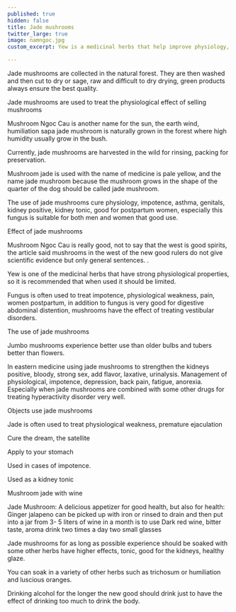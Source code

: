 ```yaml
---
published: true
hidden: false
title: Jade mushrooms
twitter_large: true
image: namngoc.jpg
custom_excerpt: Yew is a medicinal herbs that help improve physiology, impotence, asthma, genitals, vestibular disorders.

---
```


Jade mushrooms are collected in the natural forest. They are then washed and then cut to dry or sage, raw and difficult to dry drying, green products always ensure the best quality.

Jade mushrooms are used to treat the physiological effect of selling mushrooms

Mushroom Ngoc Cau is another name for the sun, the earth wind, humiliation sapa jade mushroom is naturally grown in the forest where high humidity usually grow in the bush.

Currently, jade mushrooms are harvested in the wild for rinsing, packing for preservation.

Mushroom jade is used with the name of medicine is pale yellow, and the name jade mushroom because the mushroom grows in the shape of the quarter of the dog should be called jade mushroom.

The use of jade mushrooms cure physiology, impotence, asthma, genitals, kidney positive, kidney tonic, good for postpartum women, especially this fungus is suitable for both men and women that good use.

Effect of jade mushrooms

Mushroom Ngoc Cau is really good, not to say that the west is good spirits, the article said mushrooms in the west of the new good rulers do not give scientific evidence but only general sentences. .

Yew is one of the medicinal herbs that have strong physiological properties, so it is recommended that when used it should be limited.

Fungus is often used to treat impotence, physiological weakness, pain, women postpartum, in addition to fungus is very good for digestive abdominal distention, mushrooms have the effect of treating vestibular disorders.

The use of jade mushrooms

Jumbo mushrooms experience better use than older bulbs and tubers better than flowers.

In eastern medicine using jade mushrooms to strengthen the kidneys positive, bloody, strong sex, add flavor, laxative, urinalysis. Management of physiological, impotence, depression, back pain, fatigue, anorexia. Especially when jade mushrooms are combined with some other drugs for treating hyperactivity disorder very well.

Objects use jade mushrooms

Jade is often used to treat physiological weakness, premature ejaculation

Cure the dream, the satellite

Apply to your stomach

Used in cases of impotence.

Used as a kidney tonic

Mushroom jade with wine

Jade Mushroom: A delicious appetizer for good health, but also for health: Ginger jalapeno can be picked up with iron or rinsed to drain and then put into a jar from 3- 5 liters of wine in a month is to use Dark red wine, bitter taste, aroma drink two times a day two small glasses

Jade mushrooms for as long as possible experience should be soaked with some other herbs have higher effects, tonic, good for the kidneys, healthy glaze.

You can soak in a variety of other herbs such as trichosum or humiliation and luscious oranges.

Drinking alcohol for the longer the new good should drink just to have the effect of drinking too much to drink the body.

